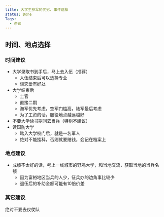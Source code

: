 ```yaml
---
title: 大学生参军的优劣、事件选择
status: Done
Tags:
  - 杂谈
---
```


## 时间、地点选择

### 时间建议
- 大学录取书到手后，马上去入伍（推荐）
    - 入伍结束后可以选择专业
    - 谈恋爱有好处
- 大学结束后
    - 士官
    - 直接二期
    - 海军优先考虑，空军门槛高，陆军最后考虑
    - 为了工资的话，服役地点越远越好
- 不要大学读书期间去当兵（特别不建议）
- 读国防大学
    - 踏入大学校门后，就是一名军人
    - 绝对不能挂科，否则就要赔钱，会记在档案上

### 地点建议
- 成绩不太好的话，考上一线城市的野鸡大学，和当地交流，获取当地的当兵名额
    - 因为富裕地区当兵的人少，征兵办的边角事比较少
    - 退伍后的补助金额可能有10倍价差

### 其它建议

绝对不要去仪仗队